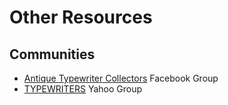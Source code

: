 <!-- TITLE: Resources -->
<!-- SUBTITLE: Other Handy Typewriter Resources -->

# Other Resources

## Communities

* [Antique Typewriter Collectors](https://www.facebook.com/groups/TypewriterCollectors/) Facebook Group
* [TYPEWRITERS](https://groups.yahoo.com/neo/groups/TYPEWRITERS/info) Yahoo Group

